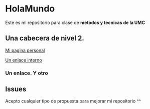 # HolaMundo

Este es mi repositorio para clase de **metodos y tecnicas de la UMC**

## Una cabecera de nivel 2.

[Mi pagina personal](http://www.google.es)

[Un enlace interno](#unenlaceyotro)

### Un enlace. Y otro


## Issues

Acepto cualquier tipo de propuesta para mejorar mi repositorio ^^

